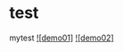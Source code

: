 # test
mytest
[](https://zj-noob.github.io/test/demo01/index.html)
[![demo01]](https://zj-noob.github.io/test/demo01/index.html)
[![demo02]](https://zj-noob.github.io/test/demo02/index.html)
